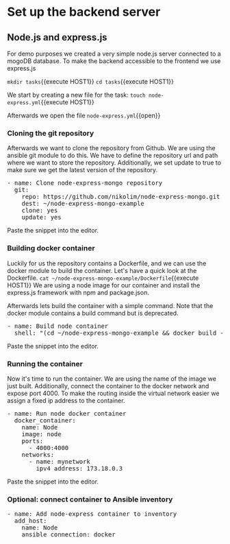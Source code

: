 # Set up the backend server

## Node.js and express.js

For demo purposes we created a very simple node.js server connected to a mogoDB database. To make the backend accessible to the frontend we use express.js

`mkdir tasks`{{execute HOST1}}
`cd tasks`{{execute HOST1}}

We start by creating a new file for the task:
`touch node-express.yml`{{execute HOST1}}

Afterwards we open the file
`node-express.yml`{{open}}

### Cloning the git repository

Afterwards we want to clone the repository from Github. We are using the ansible git module to do this.
We have to define the repository url and path where we want to store the repository.
Additionally, we set update to true to make sure we get the latest version of the repository.

<pre class="file" data-target="clipboard">
- name: Clone node-express-mongo repository
  git:
    repo: https://github.com/nikolim/node-express-mongo.git
    dest: ~/node-express-mongo-example
    clone: yes
    update: yes
</pre>

Paste the snippet into the editor.

### Building docker container

Luckily for us the repository contains a Dockerfile, and we can use the docker module to build the container.
Let's have a quick look at the Dockerfile.
`cat ~/node-express-mongo-example/Dockerfile`{{execute HOST1}}
We are using a node image for our container and install the express.js framework with npm and package.json.

Afterwards lets build the container with a simple command. Note that the docker module contains a build command but is deprecated.
<pre class="file" data-target="clipboard">
- name: Build node container 
  shell: "(cd ~/node-express-mongo-example && docker build -t node .)"
</pre>

Paste the snippet into the editor.

### Running the container

Now it's time to run the container.
We are using the name of the image we just built. Additionally, connect the container to the docker network and expose port 4000.
To make the routing inside the virtual network easier we assign a fixed ip address to the container.

<pre class="file" data-target="clipboard">
- name: Run node docker container
  docker_container:
    name: Node
    image: node
    ports: 
      - 4000:4000
    networks:
      - name: mynetwork
        ipv4_address: 173.18.0.3
</pre>

Paste the snippet into the editor.

### Optional: connect container to Ansible inventory

<pre class="file" data-target="clipboard">
- name: Add node-express container to inventory
  add_host:
    name: Node
    ansible_connection: docker
</pre>
